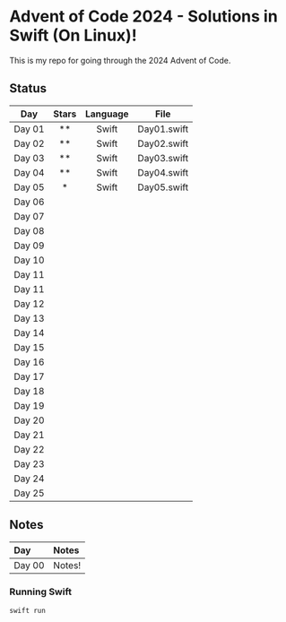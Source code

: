 # Advent of Code 2024 - Solutions in Swift (On Linux)!

This is my repo for going through the 2024 Advent of Code.

## Status

|  Day   | Stars | Language |   File   |
| :----: | :---: | :------: | :------: |
| Day 01 |  **   | Swift    | Day01.swift |
| Day 02 |  **   | Swift    | Day02.swift |
| Day 03 |  **   | Swift    | Day03.swift |
| Day 04 |  **   | Swift    | Day04.swift |
| Day 05 |   *   | Swift    | Day05.swift |
| Day 06 |     |     |  |
| Day 07 |     |     |  |
| Day 08 |     |     |  |
| Day 09 |     |     |  |
| Day 10 |       |          |          |
| Day 11 |       |          |          |
| Day 11 |       |          |          |
| Day 12 |       |          |          |
| Day 13 |       |          |          |
| Day 14 |       |          |          |
| Day 15 |       |          |          |
| Day 16 |       |          |          |
| Day 17 |       |          |          |
| Day 18 |       |          |          |
| Day 19 |       |          |          |
| Day 20 |       |          |          |
| Day 21 |       |          |          |
| Day 22 |       |          |          |
| Day 23 |       |          |          |
| Day 24 |       |          |          |
| Day 25 |       |          |          |

## Notes

| Day    | Notes  |
| :----- | :----- |
| Day 00 | Notes! |

### Running Swift

`swift run`
